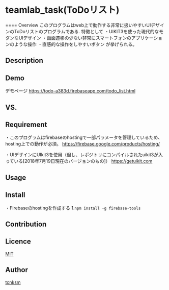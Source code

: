 # teamlab_task(ToDoリスト)
====
Overview
  このプログラムはweb上で動作する非常に扱いやすいUIデザインのToDoリストのプログラムである.
  特徴として
  ・UIKIT3を使った現代的なモダンなUIデザイン
  ・画面遷移の少ない非常にスマートフォンのアプリケーションのような操作
  ・直感的な操作をしやすいボタン
  が挙げられる。

## Description


## Demo
デモページ
https://todo-a383d.firebaseapp.com/todo_list.html

## VS. 

## Requirement
・このプログラムはfirebaseのhostingで一部パラメータを管理しているため、
  hosting上での動作が必須。
  https://firebase.google.com/products/hosting/

・UIデザインにUIkit3を使用（但し、レポジトリにコンパイルされたuikit3が入っている[2018年7月19日現在のバージョンのもの]）
  https://getuikit.com


## Usage

## Install
・Firebaseのhostingを作成する
  1.`npm install -g firebase-tools`

## Contribution

## Licence

[MIT](https://github.com/tcnksm/tool/blob/master/LICENCE)

## Author

[tcnksm](https://github.com/tcnksm)
